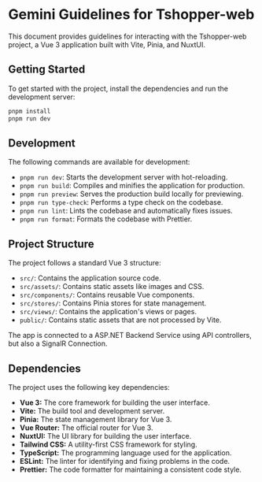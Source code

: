 # Gemini Guidelines for Tshopper-web

This document provides guidelines for interacting with the Tshopper-web project, a Vue 3 application built with Vite, Pinia, and NuxtUI.

## Getting Started

To get started with the project, install the dependencies and run the development server:

```bash
pnpm install
pnpm run dev
```

## Development

The following commands are available for development:

- `pnpm run dev`: Starts the development server with hot-reloading.
- `pnpm run build`: Compiles and minifies the application for production.
- `pnpm run preview`: Serves the production build locally for previewing.
- `pnpm run type-check`: Performs a type check on the codebase.
- `pnpm run lint`: Lints the codebase and automatically fixes issues.
- `pnpm run format`: Formats the codebase with Prettier.

## Project Structure

The project follows a standard Vue 3 structure:

- `src/`: Contains the application source code.
- `src/assets/`: Contains static assets like images and CSS.
- `src/components/`: Contains reusable Vue components.
- `src/stores/`: Contains Pinia stores for state management.
- `src/views/`: Contains the application's views or pages.
- `public/`: Contains static assets that are not processed by Vite.

The app is connected to a ASP.NET Backend Service using API controllers, but also a SignalR Connection.

## Dependencies

The project uses the following key dependencies:

- **Vue 3:** The core framework for building the user interface.
- **Vite:** The build tool and development server.
- **Pinia:** The state management library for Vue 3.
- **Vue Router:** The official router for Vue 3.
- **NuxtUI:** The UI library for building the user interface.
- **Tailwind CSS:** A utility-first CSS framework for styling.
- **TypeScript:** The programming language used for the application.
- **ESLint:** The linter for identifying and fixing problems in the code.
- **Prettier:** The code formatter for maintaining a consistent code style.

